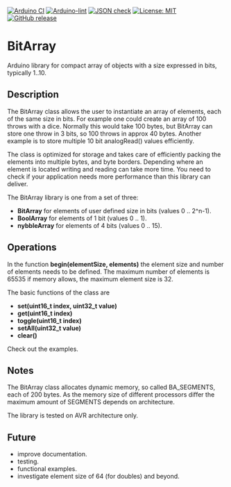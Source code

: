 
[![Arduino CI](https://github.com/RobTillaart/BitArray/workflows/Arduino%20CI/badge.svg)](https://github.com/marketplace/actions/arduino_ci)
[![Arduino-lint](https://github.com/RobTillaart/BitArray/actions/workflows/arduino-lint.yml/badge.svg)](https://github.com/RobTillaart/BitArray/actions/workflows/arduino-lint.yml)
[![JSON check](https://github.com/RobTillaart/BitArray/actions/workflows/jsoncheck.yml/badge.svg)](https://github.com/RobTillaart/BitArray/actions/workflows/jsoncheck.yml)
[![License: MIT](https://img.shields.io/badge/license-MIT-green.svg)](https://github.com/RobTillaart/BitArray/blob/master/LICENSE)
[![GitHub release](https://img.shields.io/github/release/RobTillaart/BitArray.svg?maxAge=3600)](https://github.com/RobTillaart/BitArray/releases)


# BitArray

Arduino library for compact array of objects with a size expressed in bits, typically 1..10.


## Description

The BitArray class allows the user to instantiate an array of elements, each of the same size in bits.
For example one could create an array of 100 throws with a dice. Normally this would take 100 bytes,
but BitArray can store one throw in 3 bits, so 100 throws in approx 40 bytes.
Another example is to store multiple 10 bit analogRead() values efficiently.

The class is optimized for storage and takes care of efficiently packing the elements 
into multiple bytes, and byte borders. Depending where an element is located writing and reading
can take more time. You need to check if your application needs more performance than
this library can deliver. 

The BitArray library is one from a set of three:

- **BitArray** for elements of user defined size in bits (values 0 .. 2^n-1).
- **BoolArray** for elements of 1 bit (values 0 .. 1).
- **nybbleArray** for elements of 4 bits (values 0 .. 15).


## Operations

In the function **begin(elementSize, elements)** the element size and number of elements 
needs to be defined. The maximum number of elements is 65535 if memory allows, 
the maximum element size is 32.

The basic functions of the class are

- **set(uint16_t index, uint32_t value)**
- **get(uint16_t index)**
- **toggle(uint16_t index)**
- **setAll(uint32_t value)**
- **clear()**

Check out the examples.


## Notes

The BitArray class allocates dynamic memory, so called BA_SEGMENTS, 
each of 200 bytes.
As the memory size of different processors differ the maximum amount of SEGMENTS 
depends on architecture.

The library is tested on AVR architecture only.


## Future

- improve documentation.
- testing.
- functional examples.
- investigate element size of 64 (for doubles) and beyond.

